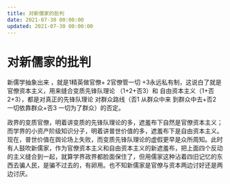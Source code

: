 ```yaml
---
title: 对新儒家的批判
date: 2021-07-30 00:00:00
updated: 2021-07-30 00:00:00
---
```


# 对新儒家的批判

新儒学抽象出来 ，就是1精英做官僚+ 2官僚管一切 +3永远私有制，这说白了就是官僚资本主义，用来缝合变质先锋队理论 （1+2+否3）和 自由资本主义（1+否2+3），都是对真正的先锋队理论 对群众路线（否1 从群众中来 到群众中去+否2 一切依靠群众+否3 一切为了群众）的否定。

政界的变质官僚，明着讲变质的先锋队理论的多，遮羞布下自然是官僚资本主义；而学界的小资产阶级知识分子，明着讲普世价值的多，遮羞布下是自由资本主义。现在，普世价值在舆论场上失败，而变质先锋队理论的虚假更早是众所周知。此时有人鼓吹新儒家，作为官僚资本主义和自由资本主义的新遮羞布，把上面四个反动的主义缝合到一起，就算学界政界都脸面保住了，但用儒家这种沾着四旧记忆的东西去骗人民，是骗不过去的，有卵用。也不知新儒家是官僚与资本两边讨好还是两边讨厌。
